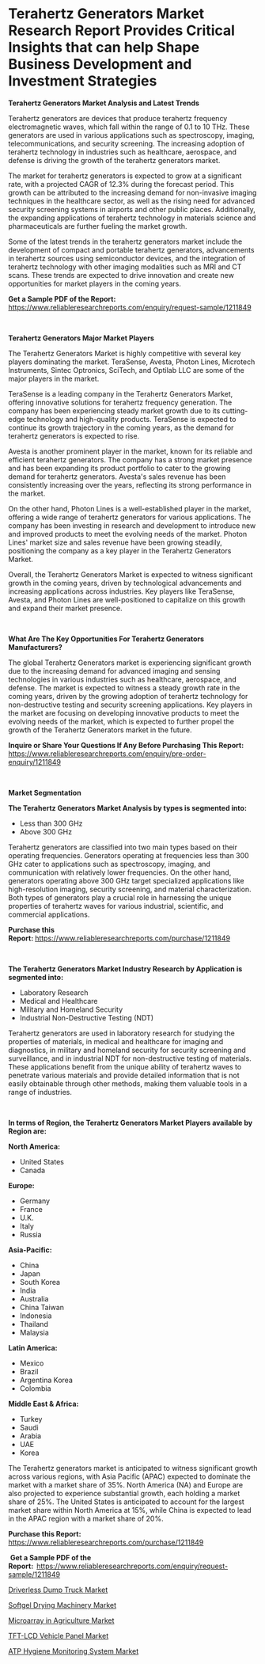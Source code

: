 <p><h1>Terahertz Generators Market Research Report Provides Critical Insights that can help Shape Business Development and Investment Strategies</h1></p><p><strong>Terahertz Generators Market Analysis and Latest Trends</strong></p>
<p><p>Terahertz generators are devices that produce terahertz frequency electromagnetic waves, which fall within the range of 0.1 to 10 THz. These generators are used in various applications such as spectroscopy, imaging, telecommunications, and security screening. The increasing adoption of terahertz technology in industries such as healthcare, aerospace, and defense is driving the growth of the terahertz generators market.</p><p>The market for terahertz generators is expected to grow at a significant rate, with a projected CAGR of 12.3% during the forecast period. This growth can be attributed to the increasing demand for non-invasive imaging techniques in the healthcare sector, as well as the rising need for advanced security screening systems in airports and other public places. Additionally, the expanding applications of terahertz technology in materials science and pharmaceuticals are further fueling the market growth.</p><p>Some of the latest trends in the terahertz generators market include the development of compact and portable terahertz generators, advancements in terahertz sources using semiconductor devices, and the integration of terahertz technology with other imaging modalities such as MRI and CT scans. These trends are expected to drive innovation and create new opportunities for market players in the coming years.</p></p>
<p><strong>Get a Sample PDF of the Report:&nbsp;</strong> <a href="https://www.reliableresearchreports.com/enquiry/request-sample/1211849">https://www.reliableresearchreports.com/enquiry/request-sample/1211849</a></p>
<p>&nbsp;</p>
<p><strong>Terahertz Generators Major Market Players</strong></p>
<p><p>The Terahertz Generators Market is highly competitive with several key players dominating the market. TeraSense, Avesta, Photon Lines, Microtech Instruments, Sintec Optronics, SciTech, and Optilab LLC are some of the major players in the market. </p><p>TeraSense is a leading company in the Terahertz Generators Market, offering innovative solutions for terahertz frequency generation. The company has been experiencing steady market growth due to its cutting-edge technology and high-quality products. TeraSense is expected to continue its growth trajectory in the coming years, as the demand for terahertz generators is expected to rise.</p><p>Avesta is another prominent player in the market, known for its reliable and efficient terahertz generators. The company has a strong market presence and has been expanding its product portfolio to cater to the growing demand for terahertz generators. Avesta's sales revenue has been consistently increasing over the years, reflecting its strong performance in the market.</p><p>On the other hand, Photon Lines is a well-established player in the market, offering a wide range of terahertz generators for various applications. The company has been investing in research and development to introduce new and improved products to meet the evolving needs of the market. Photon Lines' market size and sales revenue have been growing steadily, positioning the company as a key player in the Terahertz Generators Market.</p><p>Overall, the Terahertz Generators Market is expected to witness significant growth in the coming years, driven by technological advancements and increasing applications across industries. Key players like TeraSense, Avesta, and Photon Lines are well-positioned to capitalize on this growth and expand their market presence.</p></p>
<p>&nbsp;</p>
<p><strong>What Are The Key Opportunities For Terahertz Generators Manufacturers?</strong></p>
<p><p>The global Terahertz Generators market is experiencing significant growth due to the increasing demand for advanced imaging and sensing technologies in various industries such as healthcare, aerospace, and defense. The market is expected to witness a steady growth rate in the coming years, driven by the growing adoption of terahertz technology for non-destructive testing and security screening applications. Key players in the market are focusing on developing innovative products to meet the evolving needs of the market, which is expected to further propel the growth of the Terahertz Generators market in the future.</p></p>
<p><strong>Inquire or Share Your Questions If Any Before Purchasing This Report:</strong> <a href="https://www.reliableresearchreports.com/enquiry/pre-order-enquiry/1211849">https://www.reliableresearchreports.com/enquiry/pre-order-enquiry/1211849</a></p>
<p>&nbsp;</p>
<p><strong>Market Segmentation</strong></p>
<p><strong>The Terahertz Generators Market Analysis by types is segmented into:</strong></p>
<p><ul><li>Less than 300 GHz</li><li>Above 300 GHz</li></ul></p>
<p><p>Terahertz generators are classified into two main types based on their operating frequencies. Generators operating at frequencies less than 300 GHz cater to applications such as spectroscopy, imaging, and communication with relatively lower frequencies. On the other hand, generators operating above 300 GHz target specialized applications like high-resolution imaging, security screening, and material characterization. Both types of generators play a crucial role in harnessing the unique properties of terahertz waves for various industrial, scientific, and commercial applications.</p></p>
<p><strong>Purchase this Report:&nbsp;</strong><a href="https://www.reliableresearchreports.com/purchase/1211849">https://www.reliableresearchreports.com/purchase/1211849</a></p>
<p>&nbsp;</p>
<p><strong>The Terahertz Generators Market Industry Research by Application is segmented into:</strong></p>
<p><ul><li>Laboratory Research</li><li>Medical and Healthcare</li><li>Military and Homeland Security</li><li>Industrial Non-Destructive Testing (NDT)</li></ul></p>
<p><p>Terahertz generators are used in laboratory research for studying the properties of materials, in medical and healthcare for imaging and diagnostics, in military and homeland security for security screening and surveillance, and in industrial NDT for non-destructive testing of materials. These applications benefit from the unique ability of terahertz waves to penetrate various materials and provide detailed information that is not easily obtainable through other methods, making them valuable tools in a range of industries.</p></p>
<p>&nbsp;</p>
<p><strong>In terms of Region, the Terahertz Generators Market Players available by Region are:</strong></p>
<p>
    <p> <strong> North America: </strong>
        <ul>
            <li>United States</li>
            <li>Canada</li>
        </ul>
        </p> 
    <p> <strong> Europe: </strong>
        <ul>
            <li>Germany</li>
            <li>France</li>
            <li>U.K.</li>
            <li>Italy</li>
            <li>Russia</li>
        </ul>
        </p> 
    <p> <strong> Asia-Pacific: </strong>
        <ul>
            <li>China</li>
            <li>Japan</li>
            <li>South Korea</li>
            <li>India</li>
            <li>Australia</li>
            <li>China Taiwan</li>
            <li>Indonesia</li>
            <li>Thailand</li>
            <li>Malaysia</li>
        </ul>
        </p> 
    <p> <strong> Latin America: </strong>
        <ul>
            <li>Mexico</li>
            <li>Brazil</li>
            <li>Argentina Korea</li>
            <li>Colombia</li>
        </ul>
        </p> 
    <p> <strong> Middle East & Africa: </strong>
        <ul>
            <li>Turkey</li>
            <li>Saudi</li>
            <li>Arabia</li>
            <li>UAE</li>
            <li>Korea</li>
        </ul>
    </p>
    </p>
<p><p>The Terahertz generators market is anticipated to witness significant growth across various regions, with Asia Pacific (APAC) expected to dominate the market with a market share of 35%. North America (NA) and Europe are also projected to experience substantial growth, each holding a market share of 25%. The United States is anticipated to account for the largest market share within North America at 15%, while China is expected to lead in the APAC region with a market share of 20%.</p></p>
<p><strong>Purchase this Report: </strong><a href="https://www.reliableresearchreports.com/purchase/1211849">https://www.reliableresearchreports.com/purchase/1211849</a></p>
<p>&nbsp;<strong>Get a Sample PDF of the Report:&nbsp;&nbsp;</strong><a href="https://www.reliableresearchreports.com/enquiry/request-sample/1211849">https://www.reliableresearchreports.com/enquiry/request-sample/1211849</a></p>
<p><strong></strong></p>
<p><p><a href="https://issuu.com/reportprime-2/docs/driverless-dump-truck-market-size-2030.pptx">Driverless Dump Truck Market</a></p><p><a href="https://medium.com/@megancarr666/softgel-drying-machinery-market-outlook-industry-overview-and-forecast-2024-to-2031-db58ee76be26">Softgel Drying Machinery Market</a></p><p><a href="https://medium.com/@megancarr666/microarray-in-agriculture-market-analysis-and-sze-forecasted-for-period-from-2024-to-2031-9c47e71c76c6">Microarray in Agriculture Market</a></p><p><a href="https://issuu.com/reportprime-2/docs/tft-lcd-vehicle-panel-market-size-2030.pptx">TFT-LCD Vehicle Panel Market</a></p><p><a href="https://github.com/arionmp/Market-Research-Report-List-2/blob/main/atp-hygiene-monitoring-system-market.md">ATP Hygiene Monitoring System Market</a></p></p>